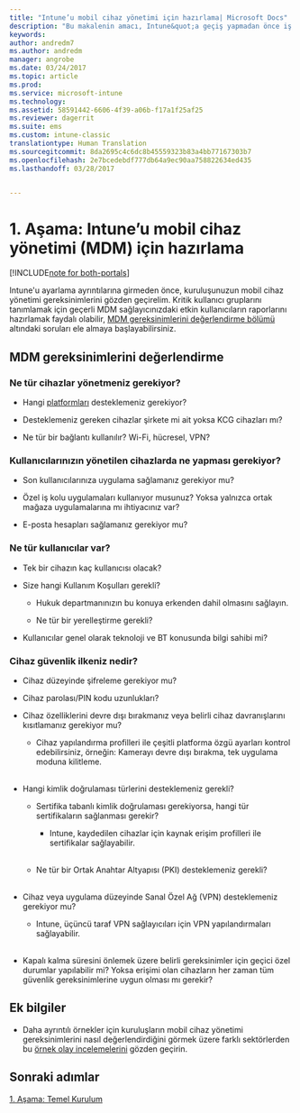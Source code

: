 ```yaml
---
title: "Intune’u mobil cihaz yönetimi için hazırlama| Microsoft Docs"
description: "Bu makalenin amacı, Intune&quot;a geçiş yapmadan önce iş ve teknik gereksinimlerini değerlendirmeleri için okuyuculara yardımcı olmaktır."
keywords: 
author: andredm7
ms.author: andredm
manager: angrobe
ms.date: 03/24/2017
ms.topic: article
ms.prod: 
ms.service: microsoft-intune
ms.technology: 
ms.assetid: 58591442-6606-4f39-a06b-f17a1f25af25
ms.reviewer: dagerrit
ms.suite: ems
ms.custom: intune-classic
translationtype: Human Translation
ms.sourcegitcommit: 8da2695c4c6dc8b45559323b83a4bb77167303b7
ms.openlocfilehash: 2e7bcedebdf777db64a9ec90aa758822634ed435
ms.lasthandoff: 03/28/2017


---
```


# <a name="phase-1-prepare-intune-for-mobile-device-management-mdm"></a>1. Aşama: Intune’u mobil cihaz yönetimi (MDM) için hazırlama

[!INCLUDE[note for both-portals](../includes/note-for-both-portals.md)]

Intune'u ayarlama ayrıntılarına girmeden önce, kuruluşunuzun mobil cihaz yönetimi gereksinimlerini gözden geçirelim. Kritik kullanıcı gruplarını tanımlamak için geçerli MDM sağlayıcınızdaki etkin kullanıcıların raporlarını hazırlamak faydalı olabilir, [MDM gereksinimlerini değerlendirme bölümü](https://docs.microsoft.com/intune/plan-design/migration-phase1-prepare-intune-for-mobile-device-management#assess-mdm-requirements) altındaki soruları ele almaya başlayabilirsiniz.

## <a name="assess-mdm-requirements"></a>MDM gereksinimlerini değerlendirme

### <a name="what-kinds-of-devices-do-you-need-to-manage"></a>Ne tür cihazlar yönetmeniz gerekiyor?

-   Hangi [platformları](https://docs.microsoft.com/intune/get-started/supported-mobile-devices-and-computers) desteklemeniz gerekiyor?

-   Desteklemeniz gereken cihazlar şirkete mi ait yoksa KCG cihazları mı?

-   Ne tür bir bağlantı kullanılır? Wi-Fi, hücresel, VPN?

### <a name="what-do-your-users-need-to-do-on-managed-devices"></a>Kullanıcılarınızın yönetilen cihazlarda ne yapması gerekiyor?

-   Son kullanıcılarınıza uygulama sağlamanız gerekiyor mu?

-   Özel iş kolu uygulamaları kullanıyor musunuz? Yoksa yalnızca ortak mağaza uygulamalarına mı ihtiyacınız var?

-   E-posta hesapları sağlamanız gerekiyor mu?

### <a name="what-kinds-of-users"></a>Ne tür kullanıcılar var?

-   Tek bir cihazın kaç kullanıcısı olacak?

-   Size hangi Kullanım Koşulları gerekli?

    -   Hukuk departmanınızın bu konuya erkenden dahil olmasını sağlayın.

    -   Ne tür bir yerelleştirme gerekli?

-   Kullanıcılar genel olarak teknoloji ve BT konusunda bilgi sahibi mi?

### <a name="what-is-your-device-security-policy"></a>Cihaz güvenlik ilkeniz nedir? 

-   Cihaz düzeyinde şifreleme gerekiyor mu?

-   Cihaz parolası/PIN kodu uzunlukları?

-   Cihaz özelliklerini devre dışı bırakmanız veya belirli cihaz davranışlarını kısıtlamanız gerekiyor mu?

    -   Cihaz yapılandırma profilleri ile çeşitli platforma özgü ayarları kontrol edebilirsiniz, örneğin: Kamerayı devre dışı bırakma, tek uygulama moduna kilitleme.
<br></br>
-   Hangi kimlik doğrulaması türlerini desteklemeniz gerekli?

    -   Sertifika tabanlı kimlik doğrulaması gerekiyorsa, hangi tür sertifikaların sağlanması gerekir?

        -   Intune, kaydedilen cihazlar için kaynak erişim profilleri ile sertifikalar sağlayabilir.
<br></br>
    -   Ne tür bir Ortak Anahtar Altyapısı (PKI) desteklemeniz gerekli?
<br></br>
-   Cihaz veya uygulama düzeyinde Sanal Özel Ağ (VPN) desteklemeniz gerekiyor mu?

    -   Intune, üçüncü taraf VPN sağlayıcıları için VPN yapılandırmaları sağlayabilir.
<br></br>
-   Kapalı kalma süresini önlemek üzere belirli gereksinimler için geçici özel durumlar yapılabilir mi? Yoksa erişimi olan cihazların her zaman tüm güvenlik gereksinimlerine uygun olması mı gerekir?

## <a name="additional-information"></a>Ek bilgiler

-   Daha ayrıntılı örnekler için kuruluşların mobil cihaz yönetimi gereksinimlerini nasıl değerlendirdiğini görmek üzere farklı sektörlerden bu [örnek olay incelemelerini](https://customers.microsoft.com/en-US/story/mwh-global-now-part-of-stantec-secures-mobile-devices-with-intune) gözden geçirin.

## <a name="next-steps"></a>Sonraki adımlar

[1. Aşama: Temel Kurulum](https://docs.microsoft.com/intune/plan-design/migration-phase1-basic-setup)

